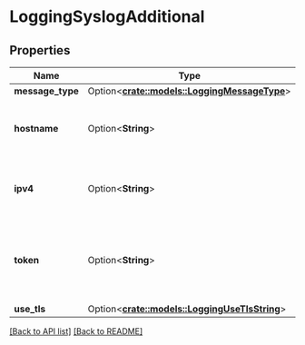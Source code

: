 # LoggingSyslogAdditional

## Properties

Name | Type | Description | Notes
------------ | ------------- | ------------- | -------------
**message_type** | Option<[**crate::models::LoggingMessageType**](LoggingMessageType.md)> |  | 
**hostname** | Option<**String**> | The hostname used for the syslog endpoint. | 
**ipv4** | Option<**String**> | The IPv4 address used for the syslog endpoint. | 
**token** | Option<**String**> | Whether to prepend each message with a specific token. | [default to null]
**use_tls** | Option<[**crate::models::LoggingUseTlsString**](LoggingUseTlsString.md)> |  | 

[[Back to API list]](../README.md#documentation-for-api-endpoints) [[Back to README]](../README.md)


